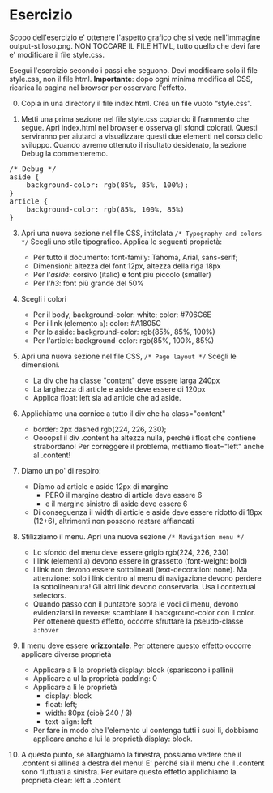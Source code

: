 # Esercizio

Scopo dell'esercizio e' ottenere l'aspetto grafico che si vede nell'immagine output-stiloso.png.  NON TOCCARE IL FILE HTML, tutto quello che devi fare e' modificare il file style.css.


Esegui l'esercizio secondo i passi che seguono.  Devi modificare solo il file style.css, non il file html.  **Importante**: dopo ogni minima modifica al CSS, ricarica la pagina nel browser per osservare l'effetto.

0. Copia in una directory il file index.html.  Crea un file vuoto &ldquo;style.css&rdquo;.

1. Metti una prima sezione nel file style.css copiando il frammento che segue.  Apri index.html nel browser e osserva gli sfondi colorati.  Questi serviranno per aiutarci a visualizzare questi due elementi nel corso dello sviluppo.  Quando avremo ottenuto il risultato desiderato, la sezione Debug la commenteremo.

<pre>
/* Debug */
aside {
	background-color: rgb(85%, 85%, 100%);
}
article {
	background-color: rgb(85%, 100%, 85%)
}
</pre>


3. Apri una nuova sezione nel file CSS, intitolata `/* Typography and colors */` Scegli uno stile tipografico.  Applica le seguenti proprietà:

    * Per tutto il documento: font-family: Tahoma, Arial, sans-serif;
    * Dimensioni: altezza del font 12px, altezza della riga 18px
    * Per l'*aside*: corsivo (italic) e font più piccolo (smaller)
    * Per l'*h3*: font più grande del 50%

1. Scegli i colori
    * Per il body, background-color: white; color: #706C6E
    * Per i link (elemento `a`): color: #A1805C
    * Per lo aside: background-color: rgb(85%, 85%, 100%)
    * Per l'article: background-color: rgb(85%, 100%, 85%)

2. Apri una nuova sezione nel file CSS, `/* Page layout */` Scegli le dimensioni.
    * La div che ha classe "content" deve essere larga 240px
    * La larghezza di article e aside deve essere di 120px
    * Applica float: left sia ad article che ad aside.

3. Applichiamo una cornice a tutto il div che ha class="content"
    * border: 2px dashed rgb(224, 226, 230);
    * Oooops! il div .content ha altezza nulla, perché i float che contiene strabordano! Per correggere il problema, mettiamo float="left" anche al .content!

5. Diamo un po' di respiro:
    * Diamo ad article e aside 12px di margine
        * PERÒ il margine destro di article deve essere 6
        * e il margine sinistro di aside deve essere 6
    * Di conseguenza il width di article e aside deve essere ridotto di 18px (12+6), altrimenti non possono restare affiancati

7. Stilizziamo il menu.  Apri una nuova sezione `/* Navigation menu */`
    * Lo sfondo del menu deve essere grigio rgb(224, 226, 230)
    * I link (elementi `a`) devono essere in grassetto (font-weight: bold)
    * I link non devono essere sottolineati (text-decoration: none).  Ma attenzione: solo i link dentro al menu di navigazione devono perdere la sottolineanura! Gli altri link devono conservarla.  Usa i contextual selectors.
    * Quando passo con il puntatore sopra le voci di menu, devono evidenziarsi in reverse: scambiare il background-color con il color.  Per ottenere questo effetto, occorre sfruttare la pseudo-classe `a:hover`


8. Il menu deve essere **orizzontale**.  Per ottenere questo effetto occorre applicare diverse proprietà
    * Applicare a li la proprietà display: block (spariscono i pallini)
    * Applicare a ul la proprietà padding: 0
    * Applicare a li le proprietà
        * display: block
        * float: left;
        * width: 80px (cioè 240 / 3)
        * text-align: left
    * Per fare in modo che l'elemento ul contenga tutti i suoi li, dobbiamo applicare anche a lui la proprietà display: block.

9. A questo punto, se allarghiamo la finestra, possiamo vedere che il .content si allinea a destra del menu!  E' perché sia il menu che il .content sono fluttuati a sinistra.  Per evitare questo effetto applichiamo la proprietà clear: left a .content
